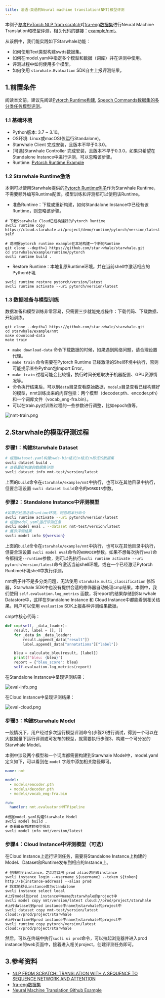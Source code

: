 ```yaml
---
title: 法语-英语的Neural machine translation(NMT)模型评测
---
```


本例子[参考PyTorch NLP from scratch](https://pytorch.org/tutorials/intermediate/seq2seq_translation_tutorial.html)对[fra-eng数据集](https://www.manythings.org/anki/fra-eng.zip)进行Neural Machine Translation和模型评测，相关代码的链接：[example/nmt](https://github.com/star-whale/starwhale/tree/main/example/nmt)。

从该例中，我们能实践如下Starwhale功能：

- 如何使用Text类型构建swds数据集。
- 如何在model.yaml中指定多个模型和数据（词库）并在评测中使用。
- 评测过程中如何使用多个模型。
- 如何使用 `starwhale.Evaluation` SDK自主上报评测结果。

## 1.前置条件

阅读本文前，建议先阅读[Pytorch Runtime构建](../runtime/examples/pytorch.md), [Speech Commands数据集的多分类任务模型评测](speech.md)。

### 1.1 基础环境

- Python版本: 3.7 ~ 3.10。
- OS环境: Linux或macOS(仅运行Standalone)。
- Starwhale Client 完成安装，且版本不早于0.3.0。
- [可选]Starwhale Controller 完成安装，且版本不早于0.3.0，如果只希望在Standalone Instance中进行评测，可以忽略该步骤。
- Runtime: [Pytorch Runtime Example](https://github.com/star-whale/starwhale/tree/main/example/runtime/pytorch)

### 1.2 Starwhale Runtime激活

本例可以使用Starwhale提供的[Pytorch Runtime例子](https://github.com/star-whale/starwhale/tree/main/example/runtime/pytorch)作为Starwhale Runtime，不需要额外编写Runtime配置。模型训练和评测都可以使用该Runtime。

- 准备Runtime：下载或重新构建，如何Standalone Instance中已经有该Runtime，则忽略该步骤。

```shell
# 下载Starwhale Cloud已经构建好的Pytorch Runtime
swcli runtime copy https://cloud.starwhale.ai/project/demo/runtime/pytorch/version/latest self

# 或根据pytorch runtime example在本地构建一个新的Runtime
git clone --depth=1 https://github.com/star-whale/starwhale.git
cd starwhale/example/runtime/pytorch
swcli runtime build .
```

- Restore Runtime：本地复原Runtime环境，并在当前shell中激活相应的Python环境

```shell
swcli runtime restore pytorch/version/latest
swcli runtime activate --uri pytorch/version/latest
```

### 1.3 数据准备与模型训练

数据准备和模型训练非常容易，只需要三步就能完成操作：下载代码、下载数据、开始训练。

```shell
git clone --depth=1 https://github.com/star-whale/starwhale.git
cd starwhale/example/nmt
make download-data
make train
```

- `make download-data` 命令下载数据的时候，如果遇到网络问题，请合理设置代理。
- `make train` 命令需要在Pytorch Runtime 已经激活的Shell环境中执行，否则可能提示某些Python包Import Error。
- `make train` 过程可能会比较慢，执行时间长短取决于机器配置、GPU资源情况等。
- 命令执行结束后，可以到`data`目录查看原始数据，`models`目录查看已经构建好的模型，nmt训练出来的内容包括：两个模型（decoder.pth、encoder.pth）和一个词库文件（vocab_eng-fra.bin）。
- 可以在train.py对训练过程的一些参数进行调整，比如epoch值等。

![nmt-train.png](../img/examples/nmt-train.png)

## 2.Starwhale的模型评测过程

### 步骤1：构建Starwhale Dataset

```bash
# 根据dataset.yaml构建swds-bin格式in格式in格式的数据集
swcli dataset build .
# 查看最新构建的数据集详情
swcli dataset info nmt-test/version/latest
```

上面的`build`命令在`starwhale/example/nmt`中执行，也可以在其他目录中执行，但要合理设置 `swcli dataset build`命令的`WORKDIR`参数。

### 步骤2：Standalone Instance中评测模型

```bash
#如果已经激活该runtime环境，则忽略本行命令
swcli runtime activate --uri pytorch/version/latest
# 根据model.yaml运行评测任务
swcli model eval . --dataset nmt-test/version/latest
# 展示评测结果
swcli model info ${version}
```

上面的`build`命令在`starwhale/example/nmt`中执行，也可以在其他目录中执行，但要合理设置 `swcli model eval`命令的`WORKDIR`参数。如果不想每次执行`eval`命令都指定`--runtime`参数，则可以先执行`swcli runtime activate --uri pytorch/version/latest`命令激活当前shell环境，或在一个已经激活Pytorch Runtime环境shell中执行评测。

nmt例子并不是多分类问题，无法使用 `starwhale.multi_classification` 修饰器，Starwhale SDK中也没有提供合适的修饰器自动处理cmp结果。本例中，我们使用 `self.evaluation.log_metrics` 函数，将report的结果存储到Starwhale Datastore中，这样在Standalone Instance 和 Cloud Instance中都能看到相关结果。用户可以使用 `evaluation` SDK上报各种评测结果数据。

cmp中核心代码：

```python
def cmp(self, _data_loader):
    result, label = [], []
    for _data in _data_loader:
        result.append(_data["result"])
        label.append(_data["annotations"]["label"])

    bleu = calculate_bleu(result, [label])
    print(f"bleu: {bleu}")
    report = {"bleu_score": bleu}
    self.evaluation.log_metrics(report)
```

在Standalone Instance中呈现评测结果：

![eval-info.png](../img/examples/nmt-eval-info.png)

在Cloud Instance中呈现评测结果：

![eval-cloud.png](../img/examples/nmt-cloud-result.gif)

### 步骤3：构建Starwhale Model

一般情况下，用户经过多次运行模型评测命令(步骤2)进行调试，得到一个可以在大数据量下运行评测或可发布的模型，就需要执行步骤3，构建一个可分发的Starwhale Model。

本例中涉及两个模型和一个词库都需要构建到Starwhale Model中，model.yaml定义如下，可以看到在 `model` 字段中添加相关路径即可。

```yaml
name: nmt

model:
  - models/encoder.pth
  - models/decoder.pth
  - models/vocab_eng-fra.bin

run:
  handler: nmt.evaluator:NMTPipeline
```

```shell
#根据model.yaml构建Starwhale Model
swcli model build .
# 查看最新构建的模型信息
swcli model info nmt/version/latest
```

### 步骤4：Cloud Instance中评测模型（可选）

在Cloud Instance上运行评测任务，需要将Standalone Instance上构建的Model、Dataset和Runtime发布到相应的Instance上。

```shell
# 登陆相关instance，之后可以用 prod alias访问该instance
swcli instance login --username ${username} --token ${token}  http://${instance-address} --alias prod
# 将本地默认instance改为standalone
swcli instance select local
#上传model到prod instance中name为starwhale的project中
swcli model copy nmt/version/latest cloud://prod/project/starwhale
#上传dataset到prod instance中name为starwhale的project中
swcli dataset copy nmt-test/version/latest cloud://prod/project/starwhale
#上传runtime到prod instance中name为starwhale的project中
swcli runtime copy pytorch/version/latest cloud://prod/project/starwhale
```

然后，可以在终端中执行`swcli ui prod`命令，可以拉起浏览器并进入prod instance的web页面中，接着进入相关project，创建评测任务即可。

## 3.参考资料

- [NLP FROM SCRATCH: TRANSLATION WITH A SEQUENCE TO SEQUENCE NETWORK AND ATTENTION](https://pytorch.org/tutorials/intermediate/seq2seq_translation_tutorial.html)
- [fra-eng数据集](https://www.manythings.org/anki/fra-eng.zip)
- [Neural Machine Translation Github Example](https://github.com/lingyongyan/Neural-Machine-Translation)
